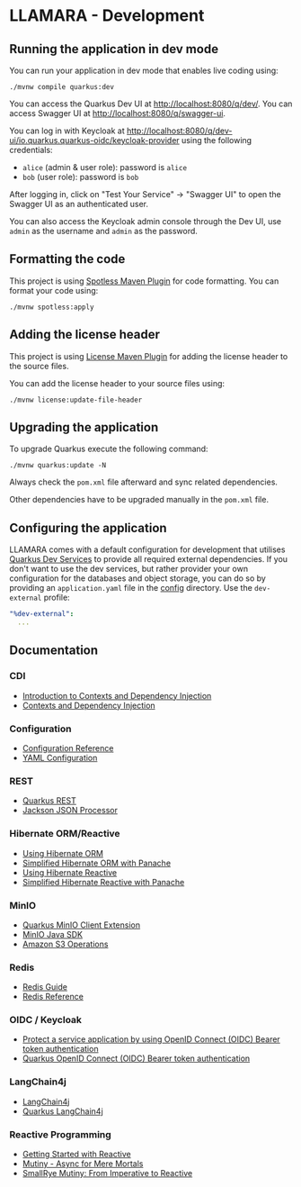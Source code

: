 # LLAMARA - Development

## Running the application in dev mode

You can run your application in dev mode that enables live coding using:

```shell script
./mvnw compile quarkus:dev
```

You can access the Quarkus Dev UI at <http://localhost:8080/q/dev/>.
You can access Swagger UI at <http://localhost:8080/q/swagger-ui>.

You can log in with Keycloak at <http://localhost:8080/q/dev-ui/io.quarkus.quarkus-oidc/keycloak-provider> using the following credentials:

- `alice` (admin & user role): password is `alice`
- `bob` (user role): password is `bob`

After logging in, click on "Test Your Service" -> "Swagger UI" to open the Swagger UI as an authenticated user.

You can also access the Keycloak admin console through the Dev UI, use `admin` as the username and `admin` as the password.

## Formatting the code

This project is using [Spotless Maven Plugin](https://github.com/diffplug/spotless/tree/main/plugin-maven) for code formatting.
You can format your code using:

```shell script
./mvnw spotless:apply
```

## Adding the license header

This project is using [License Maven Plugin](https://www.mojohaus.org/license-maven-plugin/) for adding the license header to the source files.

You can add the license header to your source files using:

```shell script
./mvnw license:update-file-header
```

## Upgrading the application

To upgrade Quarkus execute the following command:

```shell script
./mvnw quarkus:update -N
```

Always check the `pom.xml` file afterward and sync related dependencies.

Other dependencies have to be upgraded manually in the `pom.xml` file.

## Configuring the application

LLAMARA comes with a default configuration for development that utilises [Quarkus Dev Services](https://quarkus.io/guides/dev-services) to provide all required external dependencies.
If you don't want to use the dev services, but rather provider your own configuration for the databases and object storage, you can do so by providing an `application.yaml` file in the [config](config) directory.
Use the `dev-external` profile:

```yaml
"%dev-external":
  ...
```

## Documentation

### CDI

- [Introduction to Contexts and Dependency Injection](https://quarkus.io/guides/cdi)
- [Contexts and Dependency Injection](https://quarkus.io/guides/cdi-reference)

### Configuration

- [Configuration Reference](https://quarkus.io/guides/config-reference)
- [YAML Configuration](https://quarkus.io/guides/config-yaml)

### REST

- [Quarkus REST](https://quarkus.io/guides/rest)
- [Jackson JSON Processor](https://github.com/FasterXML/jackson-docs)

### Hibernate ORM/Reactive

- [Using Hibernate ORM](https://quarkus.io/guides/hibernate-orm)
- [Simplified Hibernate ORM with Panache](https://quarkus.io/guides/hibernate-orm-panache)
- [Using Hibernate Reactive](https://quarkus.io/guides/hibernate-reactive)
- [Simplified Hibernate Reactive with Panache](https://quarkus.io/guides/hibernate-reactive-panache)

### MinIO

- [Quarkus MinIO Client Extension](https://docs.quarkiverse.io/quarkus-minio/dev/index.html)
- [MinIO Java SDK](https://min.io/docs/minio/linux/developers/java/API.html)
- [Amazon S3 Operations](https://docs.aws.amazon.com/AmazonS3/latest/API/API_Operations_Amazon_Simple_Storage_Service.html)

### Redis

- [Redis Guide](https://quarkus.io/guides/redis)
- [Redis Reference](https://quarkus.io/guides/redis-reference)

### OIDC / Keycloak

- [Protect a service application by using OpenID Connect (OIDC) Bearer token authentication](https://quarkus.io/guides/security-oidc-bearer-token-authentication-tutorial)
- [Quarkus OpenID Connect (OIDC) Bearer token authentication](https://quarkus.io/guides/security-oidc-bearer-token-authentication)

### LangChain4j

- [LangChain4j](https://docs.langchain4j.dev/)
- [Quarkus LangChain4j](https://docs.quarkiverse.io/quarkus-langchain4j/dev/index.html)

### Reactive Programming

- [Getting Started with Reactive](https://quarkus.io/guides/getting-started-reactive)
- [Mutiny - Async for Mere Mortals](https://quarkus.io/guides/mutiny-primer)
- [SmallRye Mutiny: From Imperative to Reactive](https://smallrye.io/smallrye-mutiny/latest/guides/imperative-to-reactive)
